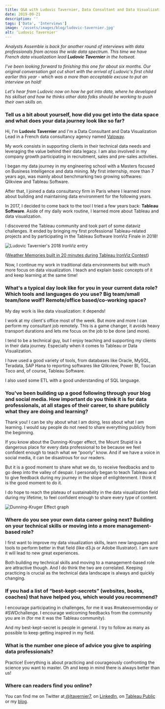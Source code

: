 ```yaml
---
title: Q&A with Ludovic Tavernier, Data Consultant and Data Visualization Lead
date: 2019-09-21
description: ''
tags: ['Data', 'Interviews']
image: '/assets/images/blog/ludovic-tavernier.jpg'
alt: ‘Ludovic Tavernier'
---
```

_Analysts Assemble is back for another round of interviews with data professionals from across the wide data spectrum. This time we have French data visualization lead **Ludovic Tavernier** in the hotseat._

*I've been looking forward to finishing this one for about six months. Our original conversation got cut short with 
the arrival of Ludovic's first child earlier this year - which was a more than acceptable excuse to put an interview on hold!*

*Let's hear from Ludovic now on how he got into data, where he developed his skillset and how he thinks 
other data folks should be working to push their own skills on.*

### Tell us a bit about yourself, how did you get into the data space and what does your data journey look like so far?

Hi, I'm **Ludovic Tavernier** and I'm a Data Consultant and Data Visualization Lead in a French data consultancy agency named [Valoway](https://www.valoway.com/).

My work consists in supporting clients in their technical data needs and leveraging the value behind their data legacy. I am also involved in my company growth participating in recruitment, sales and pre-sales activities.
 
I began my data journey in my engineering school with a Masters focused on Business Intelligence and data mining. My first internship, more than 7 years ago, was mainly about benchmarking two growing softwares: Qlikview and Tableau Software.

After that, I joined a data consultancy firm in Paris where I learned more about building and maintaining data environment for the following years.

In 2017, I decided to come back to the tool I tried a few years back: **Tableau Software**. Aside of my daily work routine, I learned more about Tableau and data visualization.

I discovered the Tableau community and took part of some dataviz challenges. It ended by bringing my first professional Tableau-related projects and by participating in the Tableau Software IronViz Finale in 2018!

![Ludovic Tavernier's 2018 IronViz entry](/assets/images/blog/ludovic-tavernier-ironviz2018.png)

([Weather Memories built in 20 minutes during Tableau IronViz Contest](https://public.tableau.com/views/weathermemories/weathermemories?:embed=y&:display_count=yes&:toolbar=no&:origin=viz_share_link))

 
Now, I continue my work in traditional data environments but with much more focus on data visualization. I teach and explain basic concepts of it and keep learning at the same time!

### What's a typical day look like for you in your current data role? Which tools and languages do you use? Big team/small team/lone wolf? Remote/office based/co-working space?

My day work is like data visualization: it depends!
 
I work at my client's office most of the week. But more and more I can perform my consultant job remotely. This is a game changer, it avoids heavy transport durations and lets me focus on the job to be done (and more). 
 
I tend to be a technical guy, but I enjoy teaching and supporting my clients in their data journey. Especially when it comes to Tableau or Data Visualization.

I have used a good variety of tools, from databases like Oracle, MySQL, Teradata, SAP Hana to reporting softwares like Qlikview, Power BI, Toucan Toco and, of course, Tableau Software.

I also used some ETL with a good understanding of SQL language.

### You've been building up a good following through your blog and social media. How important do you think it is for data professionals, at all stages of their career, to share publicly what they are doing and learning?

Thank you! I can be shy about what I am doing, less about what I am learning. I would say people do not need to share everything publicly from the beginning.

If you know about the Dunning-Kruger effect, the Mount Stupid is a dangerous place for every data professional to be because we feel confident enough to teach what we “poorly” know. And if we have a voice in social media, it can be disastrous for our readers.

But it is a good moment to share what we do, to receive feedbacks and to go deep into the valley of despair. I personally began to teach Tableau and to give feedback during my journey in the slope of enlightenment. I think it is the good moment to do it.

I do hope to reach the plateau of sustainability in the data visualization field during my lifetime, to feel confident enough to share every type of content.

![Dunning-Kruger Effect graph](/assets/images/blog/dunning-kruger-effect.jpg)

### Where do you see your own data career going next? Building on your technical skills or moving into a more management-based role?

I first want to improve my data visualization skills, learn new languages and tools to perform better in that field (like d3.js or Adobe Illustrator). I am sure it will lead to new great experiences.
 
Both building my technical skills and moving to a management-based role are attractive though. And I do think the two are correlated. Keeping practicing is crucial as the technical data landscape is always and quickly changing.

### If you had a list of “best-kept-secrets” (websites, books, coaches) that have helped you, which would you recommend?

I encourage participating in challenges, for me it was #makeovermonday or #SWDchallenge. I encourage welcoming feedbacks from the community you are in (for me it was the Tableau community).

And my best-kept-secret is people in general. I try to follow as many as possible to keep getting inspired in my field.

### What is the number one piece of advice you give to aspiring data professionals?

Practice! Everything is about practicing and courageously confronting the science you want to master. Oh and keep in mind there is always better than us!

### Where can readers find you online?

You can find me on Twitter at[ @ltavernier7](https://twitter.com/ltavernier7), on [LinkedIn](https://www.linkedin.com/in/ludovic-tavernier/), on [Tableau Public](https://public.tableau.com/profile/ludovic.tavernier#!/) or my [blog](https://greatified.com/).